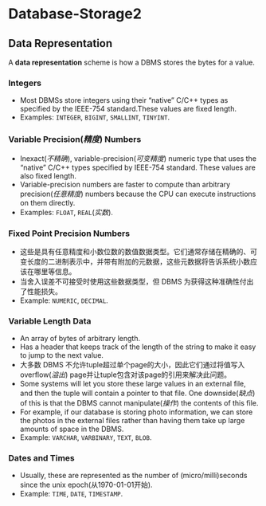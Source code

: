 # Database-Storage2

## Data Representation

A **data representation** scheme is how a DBMS stores the bytes for a value.

### Integers

- Most DBMSs store integers using their “native” C/C++ types as specified by the IEEE-754 standard.These values are fixed length.
- Examples: `INTEGER`, `BIGINT`, `SMALLINT`, `TINYINT`.

### Variable Precision(*精度*) Numbers

- Inexact(*不精确*), variable-precision(*可变精度*) numeric type that uses the “native” C/C++ types specified by IEEE-754 standard. These values are also fixed length.
- Variable-precision numbers are faster to compute than arbitrary precision(*任意精度*) numbers because the CPU can execute instructions on them directly.
- Examples: `FLOAT`, `REAL`(*实数*).

### Fixed Point Precision Numbers

- 这些是具有任意精度和小数位数的数值数据类型。它们通常存储在精确的、可变长度的二进制表示中，并带有附加的元数据，这些元数据将告诉系统小数应该在哪里等信息。
- 当舍入误差不可接受时使用这些数据类型，但 DBMS 为获得这种准确性付出了性能损失。
- Example: `NUMERIC`, `DECIMAL`.

### Variable Length Data

- An array of bytes of arbitrary length.
- Has a header that keeps track of the length of the string to make it easy to jump to the next value.
- 大多数 DBMS 不允许tuple超过单个page的大小，因此它们通过将值写入overflow(*溢出*) page并让tuple包含对该page的引用来解决此问题。
- Some systems will let you store these large values in an external file, and then the tuple will contain a pointer to that file. One downside(*缺点*) of this is that the DBMS cannot manipulate(*操作*) the contents of this file.
- For example, if our database is storing photo information, we can store the photos in the external files rather than having them take up large amounts of space in the DBMS. 
- Example: `VARCHAR`, `VARBINARY`, `TEXT`, `BLOB`.

### Dates and Times

- Usually, these are represented as the number of (micro/milli)seconds since the unix epoch(从1970-01-01开始).
- Example: `TIME`, `DATE`, `TIMESTAMP`.


